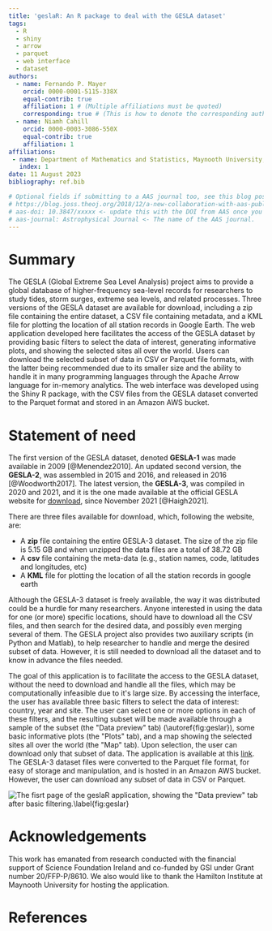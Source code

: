 ```yaml
---
title: 'geslaR: An R package to deal with the GESLA dataset'
tags:
  - R
  - shiny
  - arrow
  - parquet
  - web interface
  - dataset
authors:
  - name: Fernando P. Mayer
    orcid: 0000-0001-5115-338X
    equal-contrib: true
    affiliation: 1 # (Multiple affiliations must be quoted)
    corresponding: true # (This is how to denote the corresponding author)
  - name: Niamh Cahill
    orcid: 0000-0003-3086-550X
    equal-contrib: true
    affiliation: 1
affiliations:
 - name: Department of Mathematics and Statistics, Maynooth University, Ireland
   index: 1
date: 11 August 2023
bibliography: ref.bib

# Optional fields if submitting to a AAS journal too, see this blog post:
# https://blog.joss.theoj.org/2018/12/a-new-collaboration-with-aas-publishing
# aas-doi: 10.3847/xxxxx <- update this with the DOI from AAS once you know it.
# aas-journal: Astrophysical Journal <- The name of the AAS journal.
---
```


# Summary

The GESLA (Global Extreme Sea Level Analysis) project aims to provide a
global database of higher-frequency sea-level records for researchers to
study tides, storm surges, extreme sea levels, and related processes.
Three versions of the GESLA dataset are available for download,
including a zip file containing the entire dataset, a CSV file
containing metadata, and a KML file for plotting the location of all
station records in Google Earth. The web application developed here
facilitates the access of the GESLA dataset by providing basic filters
to select the data of interest, generating informative plots, and
showing the selected sites all over the world. Users can download the
selected subset of data in CSV or Parquet file formats, with the latter
being recommended due to its smaller size and the ability to handle it
in many programming languages through the Apache Arrow language for
in-memory analytics. The web interface was developed using the Shiny R
package, with the CSV files from the GESLA dataset converted to the
Parquet format and stored in an Amazon AWS bucket.

# Statement of need

The first version of the GESLA dataset, denoted **GESLA-1** was made
available in 2009 [@Menendez2010]. An updated second
version, the **GESLA-2**, was assembled in 2015 and 2016, and released
in 2016 [@Woodworth2017]. The latest version, the
**GESLA-3**, was compiled in 2020 and 2021, and it is the one made
available at the official GESLA website for [download][], since November
2021 [@Haigh2021].

There are three files available for download, which, following the
website, are:

- A **zip** file containing the entire GESLA-3 dataset. The size of the
  zip file is 5.15 GB and when unzipped the data files are a total of
  38.72 GB
- A **csv** file containing the meta-data (e.g., station names, code,
  latitudes and longitudes, etc)
- A **KML** file for plotting the location of all the station records in
  google earth

Although the GESLA-3 dataset is freely available, the way it was
distributed could be a hurdle for many researchers. Anyone interested in
using the data for one (or more) specific locations, should have to
download all the CSV files, and then search for the desired data, and
possibly even merging several of them. The GESLA project also provides
two auxiliary scripts (in Python and Matlab), to help researcher to
handle and merge the desired subset of data. However, it is still needed
to download all the dataset and to know in advance the files needed.

The goal of this application is to facilitate the access to the GESLA
dataset, without the need to download and handle all the files, which
may be computationally infeasible due to it's large size. By accessing
the interface, the user has available three basic filters to select the
data of interest: country, year and site. The user can select one or
more options in each of these filters, and the resulting subset will be
made available through a sample of the subset (the "Data preview" tab)
(\autoref{fig:geslar}), some basic informative plots (the "Plots"
tab), and a map showing the selected sites all over the world (the "Map"
tab). Upon selection, the user can download only that subset of data.
The application is available at this [link][]. The GESLA-3 dataset files
were converted to the Parquet file format, for easy of storage and
manipulation, and is hosted in an Amazon AWS bucket. However, the user
can download any subset of data in CSV or Parquet.

![The fisrt page of the geslaR application, showing the "Data preview"
tab after basic filtering.\label{fig:geslar}](geslaR.png)

# Acknowledgements

This work has emanated from research conducted with the financial
support of Science Foundation Ireland and co-funded by GSI under Grant
number 20/FFP-P/8610. We also would like to thank the Hamilton Institute
at Maynooth University for hosting the application.

# References

[team of researchers]: https://gesla787883612.wordpress.com/team/
[download]: https://gesla787883612.wordpress.com/downloads/
[list of licenses]: https://gesla787883612.wordpress.com/license/
[official GESLA website]: https://gesla787883612.wordpress.com
[Apache Parquet]: https://parquet.apache.org
[Apache Arrow]: https://arrow.apache.org
[Shiny]: https://shiny.rstudio.com
[arrow]: https://arrow.apache.org/docs/r/
[link]: https://rstudioserver.hamilton.ie:3939/content/0c2283d9-a6cb-4887-9cb7-798ac1309858/
